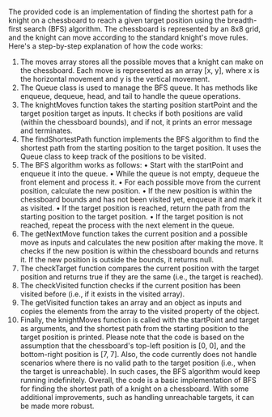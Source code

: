 The provided code is an implementation of finding the shortest path for a knight on a chessboard to reach a given target position using the breadth-first search (BFS) algorithm. The chessboard is represented by an 8x8 grid, and the knight can move according to the standard knight's move rules.
Here's a step-by-step explanation of how the code works:
1. The moves array stores all the possible moves that a knight can make on the chessboard. Each move is represented as an array [x, y], where x is the horizontal movement and y is the vertical movement.
2. The Queue class is used to manage the BFS queue. It has methods like enqueue, dequeue, head, and tail to handle the queue operations.
3. The knightMoves function takes the starting position startPoint and the target position target as inputs. It checks if both positions are valid (within the chessboard bounds), and if not, it prints an error message and terminates.
4. The findShortestPath function implements the BFS algorithm to find the shortest path from the starting position to the target position. It uses the Queue class to keep track of the positions to be visited.
5. The BFS algorithm works as follows:
	• Start with the startPoint and enqueue it into the queue.
	• While the queue is not empty, dequeue the front element and process it.
	• For each possible move from the current position, calculate the new position.
	• If the new position is within the chessboard bounds and has not been visited yet, enqueue it and mark it as visited.
	• If the target position is reached, return the path from the starting position to the target position.
	• If the target position is not reached, repeat the process with the next element in the queue.
6. The getNextMove function takes the current position and a possible move as inputs and calculates the new position after making the move. It checks if the new position is within the chessboard bounds and returns it. If the new position is outside the bounds, it returns null.
7. The checkTarget function compares the current position with the target position and returns true if they are the same (i.e., the target is reached).
8. The checkVisited function checks if the current position has been visited before (i.e., if it exists in the visited array).
9. The getVisited function takes an array and an object as inputs and copies the elements from the array to the visited property of the object.
10. Finally, the knightMoves function is called with the startPoint and target as arguments, and the shortest path from the starting position to the target position is printed.
Please note that the code is based on the assumption that the chessboard's top-left position is [0, 0], and the bottom-right position is [7, 7]. Also, the code currently does not handle scenarios where there is no valid path to the target position (i.e., when the target is unreachable). In such cases, the BFS algorithm would keep running indefinitely.
Overall, the code is a basic implementation of BFS for finding the shortest path of a knight on a chessboard. With some additional improvements, such as handling unreachable targets, it can be made more robust.


